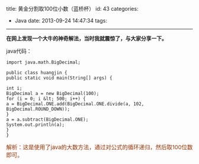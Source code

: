 title: 黄金分割取100位小数（蓝桥杯）
id: 43
categories:
  - Java
date: 2013-09-24 14:47:34
tags:
---

**在网上发现一个大牛的神奇解法，当时我就震惊了，与大家分享一下。**

java代码：

	import java.math.BigDecimal;

	public class huangjin {
	public static void main(String[] args) {

	int i;
	BigDecimal a = new BigDecimal(100);
	for (i = 0; i &lt; 500; i++) {
	a = BigDecimal.ONE.add(BigDecimal.ONE.divide(a, 102, BigDecimal.ROUND_DOWN));
	}
	a = a.subtract(BigDecimal.ONE);
	System.out.println(a);
	}
	}

<span style="color: #993300; font-size: 15px;">解析：这是使用了java的大数方法，通过对公式的循环递归，然后取100位数即可。</span>